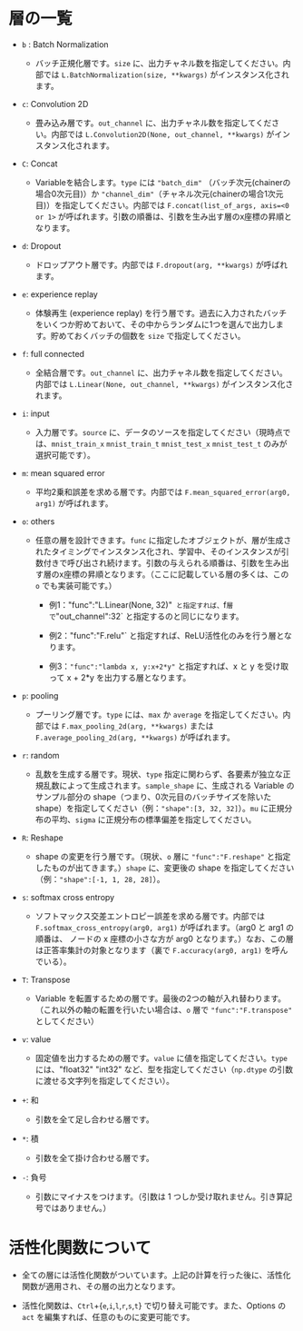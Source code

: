 # 層の一覧

* `b` : Batch Normalization

    * バッチ正規化層です。`size` に、出力チャネル数を指定してください。内部では `L.BatchNormalization(size, **kwargs)` がインスタンス化されます。

* `c`: Convolution 2D

    * 畳み込み層です。`out_channel` に、出力チャネル数を指定してください。内部では `L.Convolution2D(None, out_channel, **kwargs)` がインスタンス化されます。

* `C`: Concat

    * Variableを結合します。`type` には `"batch_dim"` （バッチ次元(chainerの場合0次元目)）か `"channel_dim"`（チャネル次元(chainerの場合1次元目)）を指定してください。内部では `F.concat(list_of_args, axis=<0 or 1>` が呼ばれます。引数の順番は、引数を生み出す層のx座標の昇順となります。

* `d`: Dropout

    * ドロップアウト層です。内部では `F.dropout(arg, **kwargs)` が呼ばれます。

* `e`: experience replay

    * 体験再生 (experience replay) を行う層です。過去に入力されたバッチをいくつか貯めておいて、その中からランダムに1つを選んで出力します。貯めておくバッチの個数を `size` で指定してください。

* `f`: full connected

    * 全結合層です。`out_channel` に、出力チャネル数を指定してください。内部では `L.Linear(None, out_channel, **kwargs)` がインスタンス化されます。

* `i`: input

    * 入力層です。`source` に、データのソースを指定してください（現時点では、`mnist_train_x` `mnist_train_t` `mnist_test_x` `mnist_test_t` のみが選択可能です）。

* `m`: mean squared error

    * 平均2乗和誤差を求める層です。内部では `F.mean_squared_error(arg0, arg1)` が呼ばれます。

* `o`: others

    * 任意の層を設計できます。`func` に指定したオブジェクトが、層が生成されたタイミングでインスタンス化され、学習中、そのインスタンスが引数付きで呼び出され続けます。引数の与えられる順番は、引数を生み出す層のx座標の昇順となります。（ここに記載している層の多くは、この `o` でも実装可能です。）

        * 例1："func":"L.Linear(None, 32)"` と指定すれば、`f` 層で `"out_channel":32` と指定するのと同じになります。

        * 例2："func":"F.relu"` と指定すれば、ReLU活性化のみを行う層となります。

        * 例3：`"func":"lambda x, y:x+2*y"` と指定すれば、x と y を受け取って x + 2*y を出力する層となります。

* `p`: pooling

    * プーリング層です。`type` には、`max` か `average` を指定してください。内部では `F.max_pooling_2d(arg, **kwargs)` または `F.average_pooling_2d(arg, **kwargs)` が呼ばれます。

* `r`: random

    * 乱数を生成する層です。現状、`type` 指定に関わらず、各要素が独立な正規乱数によって生成されます。`sample_shape` に、生成される Variable のサンプル部分の shape（つまり、0次元目のバッチサイズを除いたshape）を指定してください（例：`"shape":[3, 32, 32]`）。`mu` に正規分布の平均、`sigma` に正規分布の標準偏差を指定してください。

* `R`: Reshape

    * shape の変更を行う層です。（現状、`o` 層に `"func":"F.reshape"` と指定したものが出てきます。）`shape` に、変更後の shape を指定してください（例：`"shape":[-1, 1, 28, 28]`）。

* `s`: softmax cross entropy

    * ソフトマックス交差エントロピー誤差を求める層です。内部では `F.softmax_cross_entropy(arg0, arg1)` が呼ばれます。（arg0 と arg1 の順番は、
    ノードの x 座標の小さな方が arg0 となります。）なお、この層は正答率集計の対象となります（裏で `F.accuracy(arg0, arg1)` を呼んでいる）。

* `T`: Transpose

    * Variable を転置するための層です。最後の2つの軸が入れ替わります。（これ以外の軸の転置を行いたい場合は、`o` 層で `"func":"F.transpose"` としてください）

* `v`: value

    * 固定値を出力するための層です。`value` に値を指定してください。`type` には、"float32" "int32" など、型を指定してください（`np.dtype` の引数に渡せる文字列を指定してください）。

* `+`: 和

    * 引数を全て足し合わせる層です。

* `*`: 積

    * 引数を全て掛け合わせる層です。

* `-`: 負号

    * 引数にマイナスをつけます。（引数は 1 つしか受け取れません。引き算記号ではありません。）


# 活性化関数について

* 全ての層には活性化関数がついています。上記の計算を行った後に、活性化関数が適用され、その層の出力となります。

* 活性化関数は、`Ctrl`+{`e`,`i`,`l`,`r`,`s`,`t`} で切り替え可能です。また、Options の `act` を編集すれば、任意のものに変更可能です。









